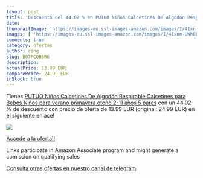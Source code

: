 ```yaml
---
layout: post
title: 'Descuento del 44.02 % en PUTUO Niños Calcetines De Algodón Respir'
date: 
thumbnailImage: 'https://images-eu.ssl-images-amazon.com/images/I/41xnm-UWh0L._SL200_.jpg'
images: [ 'https://images-eu.ssl-images-amazon.com/images/I/41xnm-UWh0L._SL200_.jpg' ]
comments: true
category: ofertas
author: ring
slug: B07PCQB6R6
description:
actualPrice: 13.99 EUR
comparePrice: 24.99 EUR
inStock: true
---
```


Tienes [PUTUO Niños Calcetines De Algodón Respirable  Calcetines para Bebés Niños para verano primavera otoño  2-11 años  5 pares](https://www.amazon.es/dp/B07PCQB6R6/?tag=tolees-21) con un 44.02 % de descuento con precio de oferta de 13.99 EUR (original: 24.99 EUR) en el siguiente enlace!

[![](https://images-eu.ssl-images-amazon.com/images/I/41xnm-UWh0L._SL200_.jpg)](https://www.amazon.es/dp/B07PCQB6R6/?tag=tolees-21)

[Accede a la oferta!!](https://www.amazon.es/dp/B07PCQB6R6/?tag=tolees-21)

Links participate in Amazon Associate program and might generate a comission on qualifying sales

[Consulta otras ofertas en nuestro canal de telegram](https://t.me/s/ofertas25)
